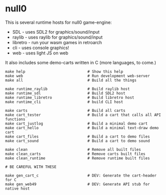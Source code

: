# null0

This is several runtime hosts for null0 game-engine:

- SDL - uses SDL2 for graphics/sound/input
- raylib - uses raylib for graphics/sound/input
- libretro - run your wasm games in retroarch
- cli - uses console graphics!
- web - uses light JS on web

It also includes some demo-carts written in C (more languages, to come.)

```
make help                            # Show this help
make web                             # Run development web-server
make all                             # Build all the things

make runtime_raylib                  # Build raylib host
make runtime_sdl                     # Build SDL2 host
make runtime_libretro                # Build libretro host
make runtime_cli                     # build CLI host

make carts                           # Build all carts
make cart_tester                     # Build a cart that calls all API functions
make cart_justlog                    # Build a minimal demo cart
make cart_hello                      # Build a minimal text-draw demo cart
make cart_files                      # Build a cart to demo files
make cart_sound                      # Build a cart to demo sound

make clean                           # Remove all built files
make clean_carts                     # Remove carts built files
make clean_runtime                   # Remove runtime built files

# BE CAREFUL WITH THESE

make gen_cart_c                      # DEV: Generate the cart-header for C
make gen_web49                       # DEV: Generate API stub for native host
```